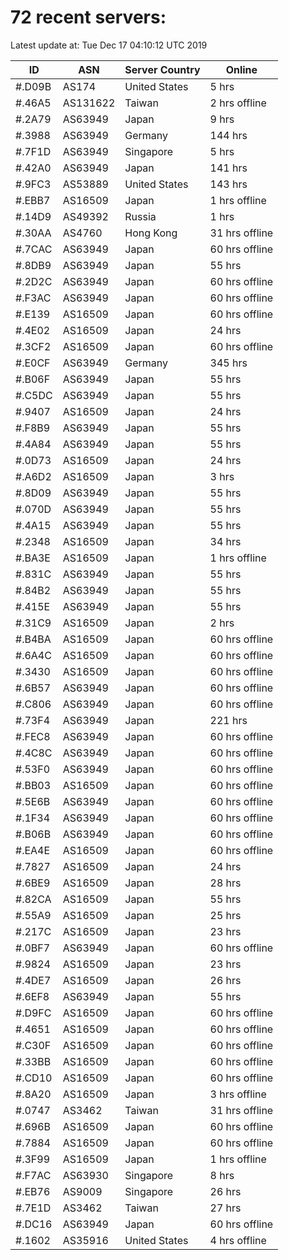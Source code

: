 # 72 recent servers:

Latest update at: Tue Dec 17 04:10:12 UTC 2019

| ID | ASN | Server Country | Online |
| -- | --- | -------------- | ------ |
| #.D09B | AS174 | United States | 5 hrs |
| #.46A5 | AS131622 | Taiwan | 2 hrs offline |
| #.2A79 | AS63949 | Japan | 9 hrs |
| #.3988 | AS63949 | Germany | 144 hrs |
| #.7F1D | AS63949 | Singapore | 5 hrs |
| #.42A0 | AS63949 | Japan | 141 hrs |
| #.9FC3 | AS53889 | United States | 143 hrs |
| #.EBB7 | AS16509 | Japan | 1 hrs offline |
| #.14D9 | AS49392 | Russia | 1 hrs |
| #.30AA | AS4760 | Hong Kong | 31 hrs offline |
| #.7CAC | AS63949 | Japan | 60 hrs offline |
| #.8DB9 | AS63949 | Japan | 55 hrs |
| #.2D2C | AS63949 | Japan | 60 hrs offline |
| #.F3AC | AS63949 | Japan | 60 hrs offline |
| #.E139 | AS16509 | Japan | 60 hrs offline |
| #.4E02 | AS16509 | Japan | 24 hrs |
| #.3CF2 | AS16509 | Japan | 60 hrs offline |
| #.E0CF | AS63949 | Germany | 345 hrs |
| #.B06F | AS63949 | Japan | 55 hrs |
| #.C5DC | AS63949 | Japan | 55 hrs |
| #.9407 | AS16509 | Japan | 24 hrs |
| #.F8B9 | AS63949 | Japan | 55 hrs |
| #.4A84 | AS63949 | Japan | 55 hrs |
| #.0D73 | AS16509 | Japan | 24 hrs |
| #.A6D2 | AS16509 | Japan | 3 hrs |
| #.8D09 | AS63949 | Japan | 55 hrs |
| #.070D | AS63949 | Japan | 55 hrs |
| #.4A15 | AS63949 | Japan | 55 hrs |
| #.2348 | AS16509 | Japan | 34 hrs |
| #.BA3E | AS16509 | Japan | 1 hrs offline |
| #.831C | AS63949 | Japan | 55 hrs |
| #.84B2 | AS63949 | Japan | 55 hrs |
| #.415E | AS63949 | Japan | 55 hrs |
| #.31C9 | AS16509 | Japan | 2 hrs |
| #.B4BA | AS16509 | Japan | 60 hrs offline |
| #.6A4C | AS16509 | Japan | 60 hrs offline |
| #.3430 | AS16509 | Japan | 60 hrs offline |
| #.6B57 | AS63949 | Japan | 60 hrs offline |
| #.C806 | AS63949 | Japan | 60 hrs offline |
| #.73F4 | AS63949 | Japan | 221 hrs |
| #.FEC8 | AS63949 | Japan | 60 hrs offline |
| #.4C8C | AS63949 | Japan | 60 hrs offline |
| #.53F0 | AS63949 | Japan | 60 hrs offline |
| #.BB03 | AS16509 | Japan | 60 hrs offline |
| #.5E6B | AS63949 | Japan | 60 hrs offline |
| #.1F34 | AS63949 | Japan | 60 hrs offline |
| #.B06B | AS63949 | Japan | 60 hrs offline |
| #.EA4E | AS16509 | Japan | 60 hrs offline |
| #.7827 | AS16509 | Japan | 24 hrs |
| #.6BE9 | AS16509 | Japan | 28 hrs |
| #.82CA | AS16509 | Japan | 55 hrs |
| #.55A9 | AS16509 | Japan | 25 hrs |
| #.217C | AS16509 | Japan | 23 hrs |
| #.0BF7 | AS63949 | Japan | 60 hrs offline |
| #.9824 | AS16509 | Japan | 23 hrs |
| #.4DE7 | AS16509 | Japan | 26 hrs |
| #.6EF8 | AS63949 | Japan | 55 hrs |
| #.D9FC | AS16509 | Japan | 60 hrs offline |
| #.4651 | AS16509 | Japan | 60 hrs offline |
| #.C30F | AS16509 | Japan | 60 hrs offline |
| #.33BB | AS16509 | Japan | 60 hrs offline |
| #.CD10 | AS16509 | Japan | 60 hrs offline |
| #.8A20 | AS16509 | Japan | 3 hrs offline |
| #.0747 | AS3462 | Taiwan | 31 hrs offline |
| #.696B | AS16509 | Japan | 60 hrs offline |
| #.7884 | AS16509 | Japan | 60 hrs offline |
| #.3F99 | AS16509 | Japan | 1 hrs offline |
| #.F7AC | AS63930 | Singapore | 8 hrs |
| #.EB76 | AS9009 | Singapore | 26 hrs |
| #.7E1D | AS3462 | Taiwan | 27 hrs |
| #.DC16 | AS63949 | Japan | 60 hrs offline |
| #.1602 | AS35916 | United States | 4 hrs offline |

